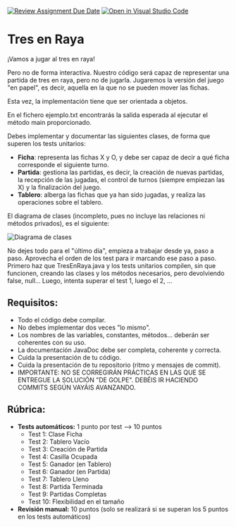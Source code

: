 [![Review Assignment Due Date](https://classroom.github.com/assets/deadline-readme-button-24ddc0f5d75046c5622901739e7c5dd533143b0c8e959d652212380cedb1ea36.svg)](https://classroom.github.com/a/peyjF4Bv)
[![Open in Visual Studio Code](https://classroom.github.com/assets/open-in-vscode-718a45dd9cf7e7f842a935f5ebbe5719a5e09af4491e668f4dbf3b35d5cca122.svg)](https://classroom.github.com/online_ide?assignment_repo_id=13593747&assignment_repo_type=AssignmentRepo)
# Tres en Raya

¡Vamos a jugar al tres en raya!

Pero no de forma interactiva. Nuestro código será capaz de representar una partida de tres en raya, pero no de jugarla. Jugaremos la versión del juego "en papel", es decir, aquella en la que no se pueden mover las fichas.

Esta vez, la implementación tiene que ser orientada a objetos.

En el fichero ejemplo.txt encontrarás la salida esperada al ejecutar el método main proporcionado.

Debes implementar y documentar las siguientes clases, de forma que superen los tests unitarios:
- **Ficha**: representa las fichas X y O, y debe ser capaz de decir a qué ficha corresponde el siguiente turno.
- **Partida**: gestiona las partidas, es decir, la creación de nuevas partidas, la recepción de las jugadas, el control de turnos (siempre empiezan las X) y la finalización del juego.
- **Tablero**: alberga las fichas que ya han sido jugadas, y realiza las operaciones sobre el tablero.

El diagrama de clases (incompleto, pues no incluye las relaciones ni métodos privados), es el siguiente:

![Diagrama de clases](./prog_prac06-clases.png)

No dejes todo para el "último día", empieza a trabajar desde ya, paso a paso. Aprovecha el orden de los test para ir marcando ese paso a paso. Primero haz que TresEnRaya.java y los tests unitarios compilen, sin que funcionen, creando las clases y los métodos necesarios, pero devolviendo false, null... Luego, intenta superar el test 1, luego el 2, ...

## Requisitos:

- Todo el código debe compilar.
- No debes implementar dos veces "lo mismo".
- Los nombres de las variables, constantes, métodos... deberán ser coherentes con su uso.
- La documentación JavaDoc debe ser completa, coherente y correcta.
- Cuida la presentación de tu código.
- Cuida la presentación de tu repositorio (ritmo y mensajes de commit).
- IMPORTANTE: NO SE CORREGIRÁN PRÁCTICAS EN LAS QUE SE ENTREGUE LA SOLUCIÓN "DE GOLPE". DEBÉIS IR HACIENDO COMMITS SEGÚN VAYÁIS AVANZANDO.

## Rúbrica:

- **Tests automáticos:** 1 punto por test --> 10 puntos
    - Test 1: Clase Ficha
    - Test 2: Tablero Vacío
    - Test 3: Creación de Partida
    - Test 4: Casilla Ocupada
    - Test 5: Ganador (en Tablero)
    - Test 6: Ganador (en Partida)
    - Test 7: Tablero Lleno
    - Test 8: Partida Terminada
    - Test 9: Partidas Completas
    - Test 10: Flexibilidad en el tamaño
- **Revisión manual:** 10 puntos (solo se realizará si se superan los 5 puntos en los tests automáticos)
 
